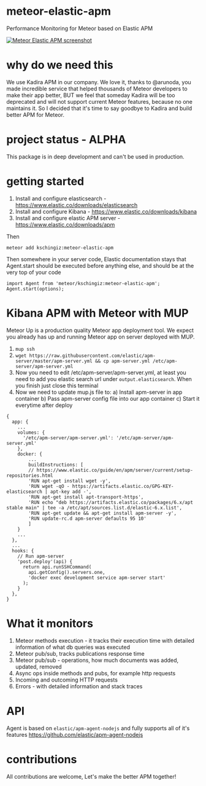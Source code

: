 # meteor-elastic-apm
Performance Monitoring for Meteor based on Elastic APM

[![Meteor Elastic APM screenshot](https://github.com/kschingiz/meteor-elastic-apm/blob/master/assets/meteor-methods-screen1.png)](https://github.com/kschingiz/meteor-elastic-apm)

# why do we need this
We use Kadira APM in our company. We love it, thanks to @arunoda, you made incredible service that helped thousands of Meteor developers to make their app better, BUT we feel that someday Kadira will be too deprecated and will not support current Meteor features, because no one maintains it.
So I decided that it's time to say goodbye to Kadira and build better APM for Meteor.

# project status - ALPHA
This package is in deep development and can't be used in production.

# getting started
  1. Install and configure elasticsearch - https://www.elastic.co/downloads/elasticsearch
  2. Install and configure Kibana - https://www.elastic.co/downloads/kibana
  3. Install and configure elastic APM server - https://www.elastic.co/downloads/apm

Then
```
meteor add kschingiz:meteor-elastic-apm
```

Then somewhere in your server code, Elastic documentation stays that Agent.start should be executed before anything else, and should be at the very top of your code
```
import Agent from 'meteor/kschingiz:meteor-elastic-apm';
Agent.start(options);
```

# Kibana APM with Meteor with MUP
Meteor Up is a production quality Meteor app deployment tool. We expect you already has up and running Meteor app on server deployed with MUP.

1. `mup ssh`
2. `wget https://raw.githubusercontent.com/elastic/apm-server/master/apm-server.yml && cp apm-server.yml /etc/apm-server/apm-server.yml`
3. Now you need to edit /etc/apm-server/apm-server.yml, at least you need to add you elastic search url under `output.elasticsearch`. When you finish just close this terminal
4. Now we need to update mup.js file to:
  a) Install apm-server in app container
  b) Pass apm-server config file into our app container
  c) Start it everytime after deploy
```
{
  app: {
    ...
    volumes: {
      '/etc/apm-server/apm-server.yml': '/etc/apm-server/apm-server.yml'
    },
    docker: {
        ...
        buildInstructions: [
        // https://www.elastic.co/guide/en/apm/server/current/setup-repositories.html
        'RUN apt-get install wget -y',
        'RUN wget -qO - https://artifacts.elastic.co/GPG-KEY-elasticsearch | apt-key add -',
        'RUN apt-get install apt-transport-https',
        'RUN echo "deb https://artifacts.elastic.co/packages/6.x/apt stable main" | tee -a /etc/apt/sources.list.d/elastic-6.x.list',
        'RUN apt-get update && apt-get install apm-server -y',
        'RUN update-rc.d apm-server defaults 95 10'
        ]
    }
    ...
  },
  ...
  hooks: {
    // Run apm-server
    'post.deploy'(api) {
      return api.runSSHCommand(
        api.getConfig().servers.one,
        'docker exec development service apm-server start'
      );
    }
  },
}
```

# What it monitors
  1. Meteor methods execution - it tracks their execution time with detailed information of what db queries was executed
  2. Meteor pub/sub, tracks publications response time
  3. Meteor pub/sub - operations, how much documents was added, updated, removed
  4. Async ops inside methods and pubs, for example http requests
  5. Incoming and outcoming HTTP requests
  6. Errors - with detailed information and stack traces


# API
Agent is based on `elastic/apm-agent-nodejs` and fully supports all of it's features https://github.com/elastic/apm-agent-nodejs

# contributions
All contributions are welcome, Let's make the better APM together!

